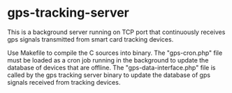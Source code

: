 # gps-tracking-server
This is a background server running on TCP port that continuously receives gps signals transmitted from smart card tracking devices.

Use Makefile to compile the C sources into binary. The "gps-cron.php" file must be loaded as a cron job running in the background 
to update the database of devices that are offline. The "gps-data-interface.php" file is called by the gps tracking server binary
to update the database of gps signals received from tracking devices.

